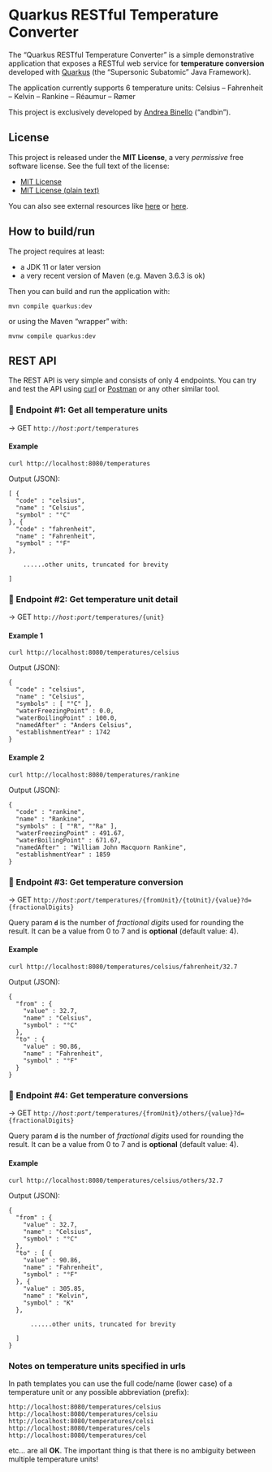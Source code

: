 # Quarkus RESTful Temperature Converter

The &ldquo;Quarkus RESTful Temperature Converter&rdquo; is a simple demonstrative application that exposes a RESTful web service for **temperature conversion** developed with [Quarkus](https://quarkus.io) (the &ldquo;Supersonic Subatomic&rdquo; Java Framework).

The application currently supports 6 temperature units: Celsius &ndash; Fahrenheit &ndash; Kelvin &ndash; Rankine &ndash; Réaumur &ndash; Rømer

This project is exclusively developed by [Andrea Binello](https://andbin.it/who-i-am) (&ldquo;andbin&rdquo;).

## License

This project is released under the **MIT License**, a very *permissive* free software license. See the full text of the license:

* [MIT License](MIT-LICENSE.md)
* [MIT License (plain text)](MIT-LICENSE.txt)

You can also see external resources like [here](https://opensource.org/licenses/MIT "The MIT License (MIT) | Open Source Initiative") or [here](https://choosealicense.com/licenses/mit/ "MIT License - Choose a License").

## How to build/run

The project requires at least:

* a JDK 11 or later version
* a very recent version of Maven (e.g. Maven 3.6.3 is ok)

Then you can build and run the application with:

```shell
mvn compile quarkus:dev
```

or using the Maven &ldquo;wrapper&rdquo; with:

```shell
mvnw compile quarkus:dev
```

## REST API

The REST API is very simple and consists of only 4 endpoints. You can try and test the API using [curl](https://curl.se) or [Postman](https://www.postman.com/downloads/) or any other similar tool.

### :small_blue_diamond: Endpoint #1: Get all temperature units

&#8594; GET <code>http://<em>host</em>:<em>port</em>/temperatures</code>

#### Example

```shell
curl http://localhost:8080/temperatures
```

Output (JSON):

```console
[ {
  "code" : "celsius",
  "name" : "Celsius",
  "symbol" : "°C"
}, {
  "code" : "fahrenheit",
  "name" : "Fahrenheit",
  "symbol" : "°F"
},

    ......other units, truncated for brevity

]
```

### :small_blue_diamond: Endpoint #2: Get temperature unit detail

&#8594; GET <code>http://<em>host</em>:<em>port</em>/temperatures/{unit}</code>

#### Example 1

```shell
curl http://localhost:8080/temperatures/celsius
```

Output (JSON):

```console
{
  "code" : "celsius",
  "name" : "Celsius",
  "symbols" : [ "°C" ],
  "waterFreezingPoint" : 0.0,
  "waterBoilingPoint" : 100.0,
  "namedAfter" : "Anders Celsius",
  "establishmentYear" : 1742
}
```

#### Example 2

```shell
curl http://localhost:8080/temperatures/rankine
```

Output (JSON):

```console
{
  "code" : "rankine",
  "name" : "Rankine",
  "symbols" : [ "°R", "°Ra" ],
  "waterFreezingPoint" : 491.67,
  "waterBoilingPoint" : 671.67,
  "namedAfter" : "William John Macquorn Rankine",
  "establishmentYear" : 1859
}
```

### :small_blue_diamond: Endpoint #3: Get temperature conversion

&#8594; GET <code>http://<em>host</em>:<em>port</em>/temperatures/{fromUnit}/{toUnit}/{value}?d={fractionalDigits}</code>

Query param **`d`** is the number of *fractional digits* used for rounding the result. It can be a value from 0 to 7 and is **optional** (default value: 4).

#### Example

```shell
curl http://localhost:8080/temperatures/celsius/fahrenheit/32.7
```

Output (JSON):

```console
{
  "from" : {
    "value" : 32.7,
    "name" : "Celsius",
    "symbol" : "°C"
  },
  "to" : {
    "value" : 90.86,
    "name" : "Fahrenheit",
    "symbol" : "°F"
  }
}
```

### :small_blue_diamond: Endpoint #4: Get temperature conversions

&#8594; GET <code>http://<em>host</em>:<em>port</em>/temperatures/{fromUnit}/others/{value}?d={fractionalDigits}</code>

Query param **`d`** is the number of *fractional digits* used for rounding the result. It can be a value from 0 to 7 and is **optional** (default value: 4).

#### Example

```shell
curl http://localhost:8080/temperatures/celsius/others/32.7
```

Output (JSON):

```console
{
  "from" : {
    "value" : 32.7,
    "name" : "Celsius",
    "symbol" : "°C"
  },
  "to" : [ {
    "value" : 90.86,
    "name" : "Fahrenheit",
    "symbol" : "°F"
  }, {
    "value" : 305.85,
    "name" : "Kelvin",
    "symbol" : "K"
  },

      ......other units, truncated for brevity

  ]
}
```

### Notes on temperature units specified in urls

In path templates you can use the full code/name (lower case) of a temperature unit or any possible abbreviation (prefix):

```
http://localhost:8080/temperatures/celsius
http://localhost:8080/temperatures/celsiu
http://localhost:8080/temperatures/celsi
http://localhost:8080/temperatures/cels
http://localhost:8080/temperatures/cel
```

etc... are all **OK**. The important thing is that there is no ambiguity between multiple temperature units!
